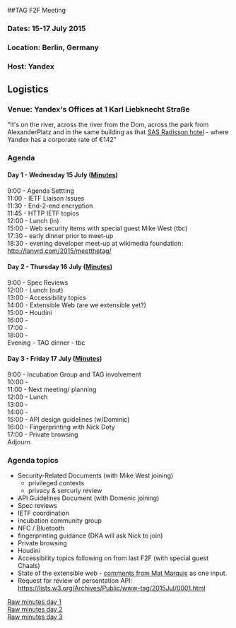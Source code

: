 ##TAG F2F Meeting
### Dates: 15-17 July 2015
### Location: Berlin, Germany
### Host: Yandex

## Logistics
### Venue: Yandex's Offices at 1 Karl Liebknecht Straße

“It's on the river, across the river from the Dom, across the park from AlexanderPlatz 
and in the same building as that [SAS Radisson hotel](http://www.radissonblu.com/hotel-berlin) -
where Yandex has a corporate rate of €142”

### Agenda

#### Day 1 - Wednesday 15 July ([Minutes](https://github.com/w3ctag/meetings/blob/gh-pages/2015/07-ber/07-15.minutes.md))

9:00 - Agenda Settting  
11:00 - IETF Liaison Issues  
11:30 - End-2-end encryption  
11:45 - HTTP IETF topics  
12:00 - Lunch (in)  
15:00 - Web security items with special guest Mike West (tbc)  
17:30 - early dinner prior to meet-up  
18:30 - evening developer meet-up at wikimedia foundation: http://lanyrd.com/2015/meetthetag/

#### Day 2 - Thursday 16 July ([Minutes](https://github.com/w3ctag/meetings/blob/gh-pages/2015/07-ber/07-16.minutes.md))

9:00 - Spec Reviews  
12:00 - Lunch (out)  
13:00 - Accessibility topics  
14:00 - Extensible Web (are we extensible yet?)  
15:00 - Houdini  
16:00 -   
17:00 -   
18:00 -   
Evening - TAG dinner - tbc

#### Day 3 - Friday 17 July ([Minutes](https://github.com/w3ctag/meetings/blob/gh-pages/2015/07-ber/07-17.minutes.md))

9:00 - Incubation Group and TAG involvement   
10:00 -   
11:00 - Next meeting/ planning  
12:00 - Lunch    
13:00 -   
14:00 -   
15:00 - API design guidelines (w/Dominic)  
16:00 - Fingerprinting with Nick Doty  
17:00 - Private browsing  
Adjourn

### Agenda topics

- Security-Related Documents (with Mike West joining)
  - privileged contexts
  - privacy & sercuriy review
- API Guidelines Document (with Domenic joining)
- Spec reviews
- IETF coordination
- incubation community group
- NFC / Bluetooth
- fingerprinting guidance (DKA will ask Nick to join)
- Private browsing
- Houdini
- Accessibility topics following on from last F2F (with special guest Chaals)
- State of the extensible web - [comments from Mat Marquis](https://bocoup.com/weblog/extensible-web-manifesto/) as one input.
- Request for review of persentation API: https://lists.w3.org/Archives/Public/www-tag/2015Jul/0001.html

[Raw minutes day 1](https://etherpad.w3ctag.org/p/berlin-2015-day1)  
[Raw minutes day 2](https://etherpad.w3ctag.org/p/berlin-2015-day2)  
[Raw minutes day 3](https://etherpad.w3ctag.org/p/berlin-2015-day3)  
